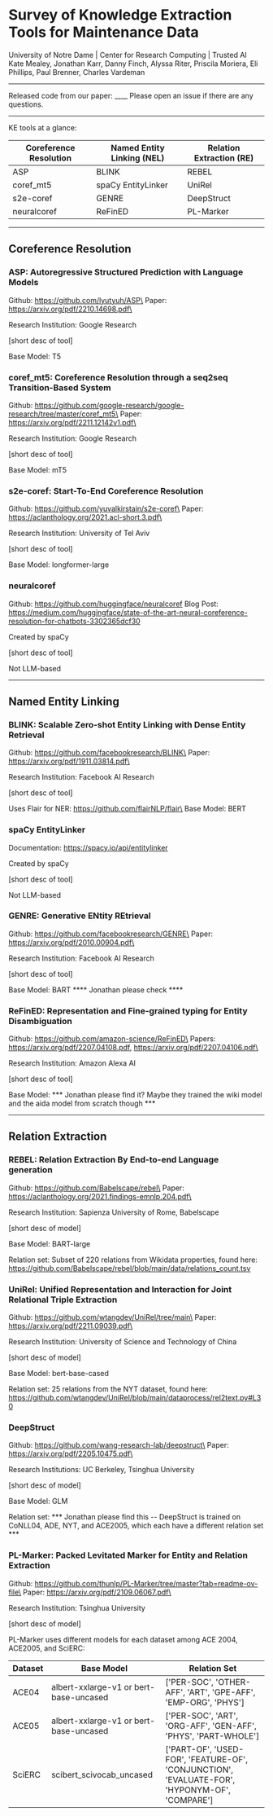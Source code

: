 # Survey of Knowledge Extraction Tools for Maintenance Data

University of Notre Dame | Center for Research Computing | Trusted AI\
Kate Mealey, Jonathan Karr, Danny Finch, Alyssa Riter, Priscila Moriera, Eli Phillips, Paul Brenner, Charles Vardeman

---
Released code from our paper: ____
Please open an issue if there are any questions.

---
KE tools at a glance:

| Coreference Resolution | Named Entity Linking (NEL) | Relation Extraction (RE) |
|----------|----------|----------|
| ASP | BLINK | REBEL |
| coref_mt5 | spaCy EntityLinker | UniRel |
| s2e-coref | GENRE | DeepStruct |
| neuralcoref | ReFinED | PL-Marker |

---

## Coreference Resolution

### ASP: Autoregressive Structured Prediction with Language Models

Github: https://github.com/lyutyuh/ASP\
Paper: https://arxiv.org/pdf/2210.14698.pdf\

Research Institution: Google Research

[short desc of tool]

Base Model: T5

### coref_mt5: Coreference Resolution through a seq2seq Transition-Based System

Github: https://github.com/google-research/google-research/tree/master/coref_mt5\
Paper: https://arxiv.org/pdf/2211.12142v1.pdf\

Research Institution: Google Research

[short desc of tool]

Base Model: mT5

### s2e-coref: Start-To-End Coreference Resolution

Github: https://github.com/yuvalkirstain/s2e-coref\
Paper: https://aclanthology.org/2021.acl-short.3.pdf\

Research Institution: University of Tel Aviv

[short desc of tool]

Base Model: longformer-large

### neuralcoref

Github: https://github.com/huggingface/neuralcoref
Blog Post: https://medium.com/huggingface/state-of-the-art-neural-coreference-resolution-for-chatbots-3302365dcf30

Created by spaCy

[short desc of tool]

Not LLM-based

---

## Named Entity Linking

### BLINK: Scalable Zero-shot Entity Linking with Dense Entity Retrieval

Github: https://github.com/facebookresearch/BLINK\
Paper: https://arxiv.org/pdf/1911.03814.pdf\

Research Institution: Facebook AI Research

[short desc of tool]

Uses Flair for NER: https://github.com/flairNLP/flair\
Base Model: BERT

### spaCy EntityLinker

Documentation: https://spacy.io/api/entitylinker

Created by spaCy

[short desc of tool]

Not LLM-based

### GENRE: Generative ENtity REtrieval

Github: https://github.com/facebookresearch/GENRE\
Paper: https://arxiv.org/pdf/2010.00904.pdf\

Research Institution: Facebook AI Research

[short desc of tool]

Base Model: BART **** Jonathan please check ****

### ReFinED: Representation and Fine-grained typing for Entity Disambiguation

Github: https://github.com/amazon-science/ReFinED\
Papers: https://arxiv.org/pdf/2207.04108.pdf, https://arxiv.org/pdf/2207.04106.pdf\

Research Institution: Amazon Alexa AI

[short desc of tool]

Base Model: *** Jonathan please find it? Maybe they trained the wiki model and the aida model from scratch though ***

---

## Relation Extraction

### REBEL: Relation Extraction By End-to-end Language generation

Github: https://github.com/Babelscape/rebel\
Paper: https://aclanthology.org/2021.findings-emnlp.204.pdf\

Research Institution: Sapienza University of Rome, Babelscape

[short desc of model]

Base Model: BART-large

Relation set: Subset of 220 relations from Wikidata properties, found here: https://github.com/Babelscape/rebel/blob/main/data/relations_count.tsv

### UniRel: Unified Representation and Interaction for Joint Relational Triple Extraction

Github: https://github.com/wtangdev/UniRel/tree/main\
Paper: https://arxiv.org/pdf/2211.09039.pdf\

Research Institution: University of Science and Technology of China

[short desc of model]

Base Model: bert-base-cased

Relation set: 25 relations from the NYT dataset, found here: https://github.com/wtangdev/UniRel/blob/main/dataprocess/rel2text.py#L30

### DeepStruct

Github: https://github.com/wang-research-lab/deepstruct\
Paper: https://arxiv.org/pdf/2205.10475.pdf\

Research Institutions: UC Berkeley, Tsinghua University

[short desc of model]

Base Model: GLM

Relation set: *** Jonathan please find this -- DeepStruct is trained on CoNLL04, ADE, NYT, and ACE2005, which each have a different relation set ***

### PL-Marker: Packed Levitated Marker for Entity and Relation Extraction

Github: https://github.com/thunlp/PL-Marker/tree/master?tab=readme-ov-file\
Paper: https://arxiv.org/pdf/2109.06067.pdf\

Research Institution: Tsinghua University

[short desc of model]

PL-Marker uses different models for each dataset among ACE 2004, ACE2005, and SciERC:

| Dataset | Base Model | Relation Set |
|----------|----------|----------|
| ACE04 | albert-xxlarge-v1 or bert-base-uncased | ['PER-SOC', 'OTHER-AFF', 'ART', 'GPE-AFF', 'EMP-ORG', 'PHYS'] |
| ACE05 | albert-xxlarge-v1 or bert-base-uncased | ['PER-SOC', 'ART', 'ORG-AFF', 'GEN-AFF', 'PHYS', 'PART-WHOLE'] |
| SciERC | scibert_scivocab_uncased | ['PART-OF', 'USED-FOR', 'FEATURE-OF', 'CONJUNCTION', 'EVALUATE-FOR', 'HYPONYM-OF', 'COMPARE'] |
